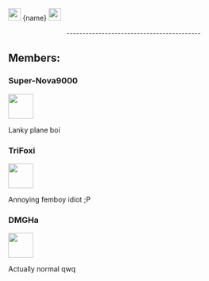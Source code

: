 <div id="imgL" align="center" style="display:inline;">
    <img width="25" height="25" src="https://media2.giphy.com/media/mP3bEugFsv01q/giphy.gif?cid=82a1493blzyh969m4appyzax8c5rtpkrjcfdgb6mcq12z13v&rid=giphy.gif&ct=g" />
    {name}
    <img width="25" height="25" src="https://media2.giphy.com/media/mP3bEugFsv01q/giphy.gif?cid=82a1493blzyh969m4appyzax8c5rtpkrjcfdgb6mcq12z13v&rid=giphy.gif&ct=g" />
</div>

<p align="center">------------------------------------------</p>
<p></p>
<div id="members">
    <h2>Members:</h2>
    <div id="supernova">
        <h3>Super-Nova9000</h3>
        <div>
            <img width="50" height="50" href="https://Super-Nova9000" src="https://avatars.githubusercontent.com/u/102793671?v=4"
        </div>
        <p>Lanky plane boi</p>
    </div>
    <div id="tri">
        <h3>TriFoxi</h3>
        <div>
            <img width="50" height="50" href="https://TriFoxi" src="https://avatars.githubusercontent.com/u/105915392?s=96&v=4"
        </div>
        <p>Annoying femboy idiot ;P</p>
    </div>
    <div id="DMGHa">
        <h3>DMGHa</h3>
        <div>
            <img width="50" height="50" href="https://github.com/DMGHa" src="https://avatars.githubusercontent.com/u/102356405?v=4"
        </div>
        <p>Actually normal qwq</p>
    </div>
</div>

